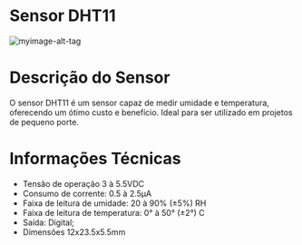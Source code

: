# Sensor DHT11
![myimage-alt-tag](https://bnz05pap001files.storage.live.com/y4m0RSpk7c1Gmy9ruQ33ARIA99H1_u7VivV-ZMw9IIcU2kAr422lWQhc3f1G9JohzMUw70jcdTHaCs38B-u5C8xpkpZ3WWhGIqJfQd7lfPBJvz8rfDYZhdersyoC78OUcr5xnYKgr1Le7Ta8Nczhpe7thxTlUmI3MWsguOwCPnJ-HAc-AgxdhWkSUQHh5pD2_dISbqCAitompwo1-drvsLs1A?encodeFailures=1&width=681&height=491)

# Descrição do Sensor
O sensor DHT11 é um sensor capaz de medir umidade e temperatura, oferecendo um ótimo custo e benefício. Ideal para ser utilizado em projetos de pequeno porte. 

<h1> Informações Técnicas </h1>
	
<ul>
	<li>Tensão de operação 3 à 5.5VDC</li>
	<li>Consumo de corrente: 0.5 à 2.5µA</li>
	<li>Faixa de leitura de umidade: 20 à 90% (±5%) RH</li>
	<li>Faixa de leitura de temperatura: 0° à 50° (±2°) C</li>
	<li>Saída: Digital;
	<li>Dimensões 12x23.5x5.5mm</li>
<ul>